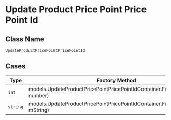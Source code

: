 
# Update Product Price Point Price Point Id

## Class Name

`UpdateProductPricePointPricePointId`

## Cases

| Type | Factory Method |
|  --- | --- |
| `int` | models.UpdateProductPricePointPricePointIdContainer.FromNumber(int number) |
| `string` | models.UpdateProductPricePointPricePointIdContainer.FromString(string mString) |

